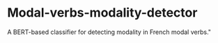 # Modal-verbs-modality-detector
A BERT-based classifier for detecting modality in French modal verbs."
